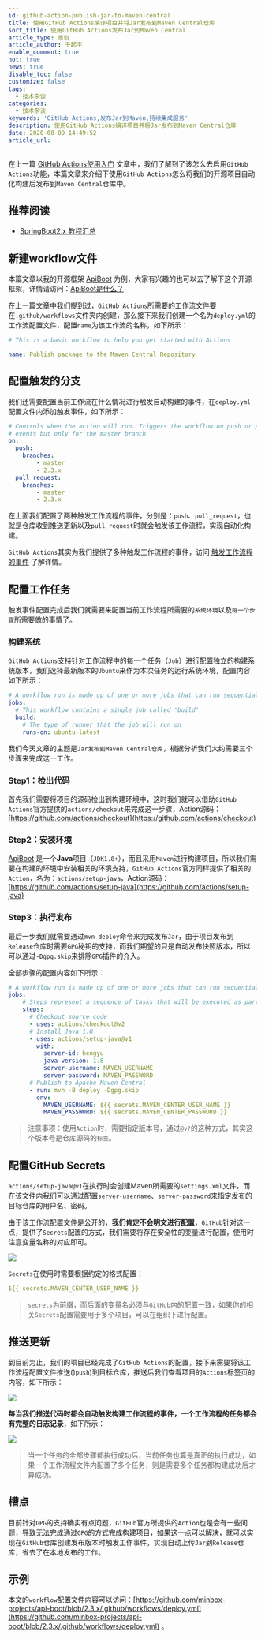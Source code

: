 ```yaml
---
id: github-action-publish-jar-to-maven-central
title: 使用GitHub Actions编译项目并将Jar发布到Maven Central仓库
sort_title: 使用GitHub Actions发布Jar到Maven Central
article_type: 原创
article_author: 于起宇
enable_comment: true
hot: true
news: true
disable_toc: false
customize: false
tags:
  - 技术杂谈
categories:
  - 技术杂谈
keywords: 'GitHub Actions,发布Jar到Maven,持续集成服务'
description: 使用GitHub Actions编译项目并将Jar发布到Maven Central仓库
date: 2020-08-09 14:49:52
article_url:
---
```


在上一篇 [GitHub Actions使用入门](https://blog.yuqiyu.com/github-action-getting-started.html) 文章中，我们了解到了该怎么去启用`GitHub Actions`功能，本篇文章来介绍下使用`GitHub Actions`怎么将我们的开源项目自动化构建后发布到`Maven Central`仓库中。

## 推荐阅读
- [SpringBoot2.x 教程汇总](https://blog.yuqiyu.com/spring-boot-2-x-articles.html)

## 新建workflow文件

本篇文章以我的开源框架 [ApiBoot](https://github.com/minbox-projects/api-boot) 为例，大家有兴趣的也可以去了解下这个开源框架，详情请访问：[ApiBoot是什么？](https://blog.yuqiyu.com/apiboot-all-articles.html)

在上一篇文章中我们提到过，`GitHub Actions`所需要的工作流文件要在`.github/workflows`文件夹内创建，那么接下来我们创建一个名为`deploy.yml`的工作流配置文件，配置`name`为该工作流的名称，如下所示：

```yaml
# This is a basic workflow to help you get started with Actions

name: Publish package to the Maven Central Repository
```

## 配置触发的分支

我们还需要配置当前工作流在什么情况进行触发自动构建的事件，在`deploy.yml`配置文件内添加触发事件，如下所示：

```yaml
# Controls when the action will run. Triggers the workflow on push or pull request
# events but only for the master branch
on:
  push:
    branches:
        - master
        - 2.3.x
  pull_request:
    branches:
        - master
        - 2.3.x
```

在上面我们配置了两种触发工作流程的事件，分别是：`push`、`pull_request`，也就是仓库收到推送更新以及`pull_request`时就会触发该工作流程，实现自动化构建。

`GitHub Actions`其实为我们提供了多种触发工作流程的事件，访问 [触发工作流程的事件](https://docs.github.com/cn/actions/reference/events-that-trigger-workflows) 了解详情。

## 配置工作任务

触发事件配置完成后我们就需要来配置当前工作流程所需要的`系统环境`以及`每一个步骤`所需要做的事情了。

### 构建系统

`GitHub Actions`支持针对工作流程中的每一个任务（`Job`）进行配置独立的构建系统版本，我们选择最新版本的`Ubuntu`来作为本次任务的运行系统环境，配置内容如下所示：

```yaml
# A workflow run is made up of one or more jobs that can run sequentially or in parallel
jobs:
  # This workflow contains a single job called "build"
  build:
    # The type of runner that the job will run on
    runs-on: ubuntu-latest
```

我们今天文章的主题是`Jar发布到Maven Central仓库`，根据分析我们大约需要三个步骤来完成这一工作。

### Step1：检出代码

首先我们需要将项目的源码检出到构建环境中，这时我们就可以借助`GitHub Actions`官方提供的`actions/checkout`来完成这一步骤，Action源码：[https://github.com/actions/checkout](https://github.com/actions/checkout)

### Step2：安装环境

[ApiBoot](https://github.com/minbox-projects/api-boot) 是一个**Java**项目（`JDK1.8+`），而且采用`Maven`进行构建项目，所以我们需要在构建的环境中安装相关的环境支持，`GitHub Actions`官方同样提供了相关的`Action`，名为：`actions/setup-java`，Action源码：[https://github.com/actions/setup-java](https://github.com/actions/setup-java)

### Step3：执行发布

最后一步我们就需要通过`mvn deploy`命令来完成发布`Jar`，由于项目发布到`Release`仓库时需要`GPG`秘钥的支持，而我们期望的只是自动发布快照版本，所以可以通过`-Dgpg.skip`来排除`GPG`插件的介入。

全部步骤的配置内容如下所示：

```yaml
# A workflow run is made up of one or more jobs that can run sequentially or in parallel
jobs:
    # Steps represent a sequence of tasks that will be executed as part of the job
    steps:
      # Checkout source code
      - uses: actions/checkout@v2
      # Install Java 1.8
      - uses: actions/setup-java@v1
        with:
          server-id: hengyu
          java-version: 1.8
          server-username: MAVEN_USERNAME
          server-password: MAVEN_PASSWORD
      # Publish to Apache Maven Central
      - run: mvn -B deploy -Dgpg.skip
        env:
          MAVEN_USERNAME: ${{ secrets.MAVEN_CENTER_USER_NAME }}
          MAVEN_PASSWORD: ${{ secrets.MAVEN_CENTER_PASSWORD }}
```

> 注意事项：使用`Action`时，需要指定版本号，通过`@v?`的这种方式，其实这个版本号是仓库源码的`标签`。

## 配置GitHub Secrets

`actions/setup-java@v1`在执行时会创建Maven所需要的`settings.xml`文件，而在该文件内我们可以通过配置`server-username`、`server-password`来指定发布的目标仓库的用户名、密码。

由于该工作流配置文件是公开的，**我们肯定不会明文进行配置**，`GitHub`针对这一点，提供了`Secrets`配置的方式，我们需要将存在安全性的变量进行配置，使用时注意变量名称的对应即可。

![](https://blog.yuqiyu.com/images/post/github-action-publish-jar-to-maven-central-1.png)

`Secrets`在使用时需要根据约定的格式配置：

```yaml
${{ secrets.MAVEN_CENTER_USER_NAME }}
```

> `secrets`为前缀，而后面的变量名必须与`GitHub`内的配置一致，如果你的相关`Secrets`配置需要用于多个项目，可以在组织下进行配置。

## 推送更新

到目前为止，我们的项目已经完成了`GitHub Actions`的配置，接下来需要将该工作流程配置文件推送()`push`)到目标仓库，推送后我们查看项目的`Actions`标签页的内容，如下所示：

![](https://blog.yuqiyu.com/images/post/github-action-publish-jar-to-maven-central-2.png)

**每当我们推送代码时都会自动触发构建工作流程的事件，一个工作流程的任务都会有完整的日志记录**，如下所示：

![](https://blog.yuqiyu.com/images/post/github-action-publish-jar-to-maven-central-3.png)

> 当一个任务的全部步骤都执行成功后，当前任务也算是真正的执行成功，如果一个工作流程文件内配置了多个任务，则是需要多个任务都构建成功后才算成功。

## 槽点

目前针对`GPG`的支持确实有点问题，`GitHub`官方所提供的`Action`也是会有一些问题，导致无法完成通过`GPG`的方式完成构建项目，如果这一点可以解决，就可以实现在`GitHub`仓库创建发布版本时触发工作事件，实现自动上传`Jar`到`Release`仓库，省去了在本地发布的工作。

## 示例

本文的`workflow`配置文件内容可以访问：[https://github.com/minbox-projects/api-boot/blob/2.3.x/.github/workflows/deploy.yml](https://github.com/minbox-projects/api-boot/blob/2.3.x/.github/workflows/deploy.yml) 。